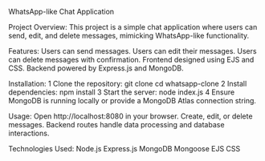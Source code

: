 WhatsApp-like Chat Application

Project Overview:
This project is a simple chat application where users can send, edit, and delete messages, mimicking WhatsApp-like functionality.

Features:
Users can send messages.
Users can edit their messages.
Users can delete messages with confirmation.
Frontend designed using EJS and CSS.
Backend powered by Express.js and MongoDB.

Installation:
1 Clone the repository:
git clone <your-repo-link>
cd whatsapp-clone
2 Install dependencies:
npm install
3 Start the server:
node index.js
4 Ensure MongoDB is running locally or provide a MongoDB Atlas connection string.

Usage:
Open http://localhost:8080 in your browser.
Create, edit, or delete messages.
Backend routes handle data processing and database interactions.

Technologies Used:
Node.js
Express.js
MongoDB
Mongoose
EJS
CSS
